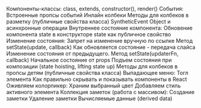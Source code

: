 Компоненты-классы: class, extends, constructor(), render() События: Встроенные пропсы событий Инлайн
колбеки Методы для колбеков в разметку (публичные свойства класса) SyntheticEvent Object и
асинхронные операции Внутреннее состояние компонента: Обновение компонента state в конструкторе
state как публичное свойство Изменение состояния: Запрет на изменение вручную по ссылке Метод
setState(update, callback) Как обновляется состояние - передача слайса Изменение состояния от
предыдущего. Метод setState(updaterFn, callback) Начальное состояние от props Подъем состояния при
композиции (state hoisting, lifting state up) Методы для колбеков в пропсы детям (публичные свойства
класса) Выпадающее меню: Тогл элемента Как правильно скрывать и показывать компоненты в React
Оживляем колорпикер: Храним выбранный цвет Добавляем стиль активного элемента Коллекция заметок
(работа с массивом): Создание заметки Удаление заметки Вычисляемые данные (derived data)

